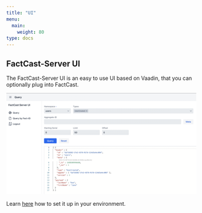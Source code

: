```yaml
---
title: "UI"
menu:
  main:
    weight: 80
type: docs
---
```


## FactCast-Server UI

The FactCast-Server UI is an easy to use UI based on Vaadin, that you can optionally plug into FactCast.

![FactCast-Server UI](./ui.png)

Learn [here](Setup) how to set it up in your environment.
